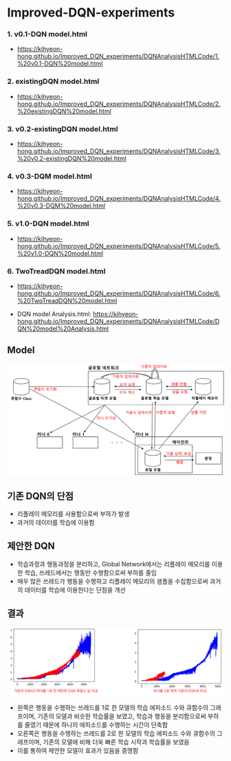 # Improved-DQN-experiments

### 1. v0.1-DQN model.html

- https://kihyeon-hong.github.io/Improved_DQN_experiments/DQNAnalysisHTMLCode/1.%20v0.1-DQN%20model.html

### 2. existingDQN model.html

- https://kihyeon-hong.github.io/Improved_DQN_experiments/DQNAnalysisHTMLCode/2.%20existingDQN%20model.html

### 3. v0.2-existingDQN model.html

- https://kihyeon-hong.github.io/Improved_DQN_experiments/DQNAnalysisHTMLCode/3.%20v0.2-existingDQN%20model.html

### 4. v0.3-DQM model.html

- https://kihyeon-hong.github.io/Improved_DQN_experiments/DQNAnalysisHTMLCode/4.%20v0.3-DQM%20model.html

### 5. v1.0-DQN model.html

- https://kihyeon-hong.github.io/Improved_DQN_experiments/DQNAnalysisHTMLCode/5.%20v1.0-DQN%20model.html

### 6. TwoTreadDQN model.html

- https://kihyeon-hong.github.io/Improved_DQN_experiments/DQNAnalysisHTMLCode/6.%20TwoTreadDQN%20model.html

- DQN model Analysis.html: https://kihyeon-hong.github.io/Improved_DQN_experiments/DQNAnalysisHTMLCode/DQN%20model%20Analysis.html

## Model

![system process](./Images/model.png)

## 기존 DQN의 단점

- 리플레이 메모리를 사용함으로써 부하가 발생
- 과거의 데이터를 학습에 이용함

## 제안한 DQN

- 학습과정과 행동과정을 분리하고, Global Network에서는 리플레이 메모리를 이용한 학습, 쓰레드에서는 행동만 수행함으로써 부하를 줄임
- 매우 많은 쓰레드가 행동을 수행하고 리플레이 메모리의 샘플을 수집함으로써 과거의 데이터를 학습에 이용한다는 단점을 개선

## 결과

![Result](./Images/result.png)

- 왼쪽은 행동을 수행하는 쓰레드를 1로 한 모델의 학습 에피소드 수와 큐함수의 그래프이며, 기존의 모델과 비슷한 학습률을 보였고, 학습과 행동을 분리함으로써 부하를 줄였기 때문에 하나의 에피소드를 수행하는 시간이 단축함
- 오른쪽은 행동을 수행하는 쓰레드를 2로 한 모델의 학습 에피소드 수와 큐함수의 그래프이며, 기존의 모델에 비해 더욱 빠른 학습 시작과 학습률을 보였음
- 이를 통하여 제안한 모델이 효과가 있음을 증명함
